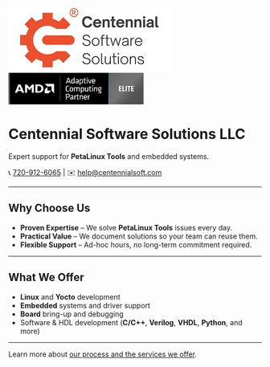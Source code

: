 ![Centennial_Software_Solutions_LLC_Registered_Trademark_Logo.png](Centennial_Software_Solutions_LLC_Registered_Trademark_Logo.png) ![AMD_Elite_ACP_Logo.png](AMD_Elite_ACP_Logo.png)

# Centennial Software Solutions LLC

Expert support for **PetaLinux Tools** and embedded systems.

📞 [720-912-6065](tel:720-912-6065) \| ✉️ [help@centennialsoft.com](mailto:help@centennialsoft.com?subject=Support%20Request)

------

## Why Choose Us

- **Proven Expertise** – We solve **PetaLinux Tools** issues every day.
- **Practical Value** – We document solutions so your team can reuse them.
- **Flexible Support** – Ad-hoc hours, no long-term commitment required.

------

## What We Offer

- **Linux** and **Yocto** development
- **Embedded** systems and driver support
- **Board** bring-up and debugging
- Software & HDL development (**C/C++**, **Verilog**, **VHDL**, **Python**, and more)

------

Learn more about [our process and the services we offer](/about/).

